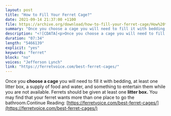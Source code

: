 ```yaml
---
layout: post
title: "How to Fill Your Ferret Cage?"
date: 2021-09-14 21:37:00 +1100
file: https://archive.org/download/how-to-fill-your-ferret-cage/How%20to%20Fill%20Your%20Ferret%20Cage.mp4
summary: "Once you choose a cage you will need to fill it with bedding, at least one litter box, a supply of food and water, and something to entertain them while you are not available."
description: "<![CDATA[<p>Once you choose a cage you will need to fill it with bedding, at least one litter box, a supply of food and water, and something to entertain them while you are not available.Ferrets should be given at least one litter box. You may find that your ferret wants more than one place to go the bathroom.Continue Reading: <a href='https://ferretvoice.com/best-ferret-cages'>https://ferretvoice.com/best-ferret-cages</a></p>]]>"
duration: "07:34" 
length: "5466139"
explicit: "yes" 
keywords: "ferret"
block: "no" 
voices: "Jefferson Lynch"
link: "https://ferretvoice.com/best-ferret-cages/"
---
```


Once you **choose a cage** you will need to fill it with bedding, at least one litter box, a supply of food and water, and something to entertain them while you are not available.
Ferrets should be given at least one **litter box.** You may find that your ferret wants more than one place to go the bathroom.Continue Reading: [https://ferretvoice.com/best-ferret-cages/](https://ferretvoice.com/best-ferret-cages/)

